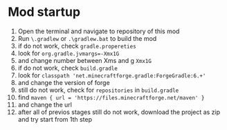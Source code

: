 # Mod startup
1. Open the terminal and navigate to repository of this mod
2. Run `\.gradlew` or `.\gradlew.bat` to build the mod
3. if do not work, check `gradle.propereties`
4. look for `org.gradle.jvmargs=-Xmx1G`
5. and change number between Xms and g `Xmx1G`
6. if do not work, check `build.gradle`
7. look for `classpath 'net.minecraftforge.gradle:ForgeGradle:6.+'`
8. and change the version of forge
9. still do not work, check for `repositories` in `build.gradle`
10. find `maven { url = 'https://files.minecraftforge.net/maven' }`
11. and change the url
12. after all of previos stages still do not work, download the project as zip and try start from 1th step

